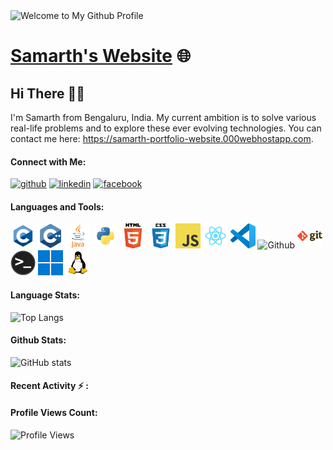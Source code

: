 <img src='https://raw.githubusercontent.com/BrunnerLivio/brunnerlivio/master/images/welcome.png' alt='Welcome to My Github Profile'/>

# **[Samarth's Website](https://samarth-portfolio-website.000webhostapp.com) :globe_with_meridians:**

## **Hi There 👋:hugs:**
I'm Samarth from Bengaluru, India. My current ambition is to solve various real-life problems and to explore these ever evolving technologies. You can contact me here: https://samarth-portfolio-website.000webhostapp.com.

#### **Connect with Me:**

[<img src='https://cdn.jsdelivr.net/npm/simple-icons@3.0.1/icons/github.svg' alt='github' height='40'>](https://github.com/SamarthHChinivar)    [<img src='https://cdn.jsdelivr.net/npm/simple-icons@3.0.1/icons/linkedin.svg' alt='linkedin' height='40'>](https://www.linkedin.com/in/samarth-h-chinivar)   [<img src='https://cdn.jsdelivr.net/npm/simple-icons@3.0.1/icons/facebook.svg' alt='facebook' height='40'>](https://www.facebook.com/samarthh.chinivar)  

#### **Languages and Tools:**

<img src='https://raw.githubusercontent.com/github/explore/f3e22f0dca2be955676bc70d6214b95b13354ee8/topics/c/c.png' alt='C' height='40'/> <img src='https://raw.githubusercontent.com/github/explore/180320cffc25f4ed1bbdfd33d4db3a66eeeeb358/topics/cpp/cpp.png' alt='C++' height='40'/> <img src='https://raw.githubusercontent.com/github/explore/5b3600551e122a3277c2c5368af2ad5725ffa9a1/topics/java/java.png' alt='java' height='40'/> <img src='https://raw.githubusercontent.com/github/explore/80688e429a7d4ef2fca1e82350fe8e3517d3494d/topics/python/python.png' alt='py' height='40'/> <img src='https://raw.githubusercontent.com/github/explore/80688e429a7d4ef2fca1e82350fe8e3517d3494d/topics/html/html.png' alt='html' height='40'/> <img src='https://raw.githubusercontent.com/github/explore/80688e429a7d4ef2fca1e82350fe8e3517d3494d/topics/css/css.png' alt='css' height='40'/> <img src='https://raw.githubusercontent.com/github/explore/80688e429a7d4ef2fca1e82350fe8e3517d3494d/topics/javascript/javascript.png' alt='js' height='40'/> <img src='https://raw.githubusercontent.com/github/explore/80688e429a7d4ef2fca1e82350fe8e3517d3494d/topics/react/react.png' alt='react-js' height='40'/> 
<img src="https://raw.githubusercontent.com/github/explore/80688e429a7d4ef2fca1e82350fe8e3517d3494d/topics/visual-studio-code/visual-studio-code.png" alt="VS" height="40"/> <img src="https://avatars.githubusercontent.com/u/9919?s=200&v=4" alt="Github" height="40"/>  <img src="https://raw.githubusercontent.com/github/explore/80688e429a7d4ef2fca1e82350fe8e3517d3494d/topics/git/git.png" alt='git' height="40"/>   <img src="https://raw.githubusercontent.com/github/explore/d92924b1d925bb134e308bd29c9de6c302ed3beb/topics/terminal/terminal.png" alt="terminal" height="40"/> <img src='https://raw.githubusercontent.com/github/explore/379d49236d826364be968345e0a085d044108cff/topics/windows/windows.png' alt='windows' height='40'/> <img src='https://raw.githubusercontent.com/github/explore/80688e429a7d4ef2fca1e82350fe8e3517d3494d/topics/linux/linux.png' alt='linux' height='40'/>

#### **Language Stats:**
![Top Langs](https://github-readme-stats.vercel.app/api/top-langs/?username=SamarthHChinivar&theme=tokyonight)

#### **Github Stats:**
![GitHub stats](https://github-readme-stats.vercel.app/api?username=SamarthHChinivar&show_icons=true&theme=tokyonight)

#### Recent Activity :zap: :
<!--START_SECTION:activity-->
<!--END_SECTION:activity-->
#### **Profile Views Count:**
![Profile Views](https://komarev.com/ghpvc/?username=SamarthHChinivar&color=blueviolet)
